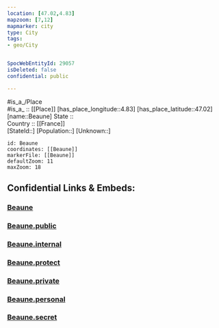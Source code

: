 ```yaml
---
location: [47.02,4.83] 
mapzoom: [7,12] 
mapmarker: city 
type: City
tags:
- geo/City


SpocWebEntityId: 29057
isDeleted: false
confidential: public

---
```

#is_a_/Place  
#is_a_ :: [[Place]] 
[has_place_longitude::4.83] 
[has_place_latitude::47.02] 
[name::Beaune] 
State ::  
Country :: [[France]]  
[StateId::] 
[Population::] 
[Unknown::] 


```leaflet
id: Beaune
coordinates: [[Beaune]] 
markerFile: [[Beaune]] 
defaultZoom: 11 
maxZoom: 18
```


## Confidential Links & Embeds: 

### [Beaune](/_Standards/Earth/Continent/Europe/Europe~West/France/regions~France/Bourgogne-Franche-Comté/departments~Bourgogne-Franche-Comté/Côte-d'Or/communes~Côte-d'Or/Beaune/cities~Beaune/Beaune.md) 

### [Beaune.public](/_public/Earth/Continent/Europe/Europe~West/France/regions~France/Bourgogne-Franche-Comté/departments~Bourgogne-Franche-Comté/Côte-d'Or/communes~Côte-d'Or/Beaune/cities~Beaune/Beaune.public.md) 

### [Beaune.internal](/_internal/Earth/Continent/Europe/Europe~West/France/regions~France/Bourgogne-Franche-Comté/departments~Bourgogne-Franche-Comté/Côte-d'Or/communes~Côte-d'Or/Beaune/cities~Beaune/Beaune.internal.md) 

### [Beaune.protect](/_protect/Earth/Continent/Europe/Europe~West/France/regions~France/Bourgogne-Franche-Comté/departments~Bourgogne-Franche-Comté/Côte-d'Or/communes~Côte-d'Or/Beaune/cities~Beaune/Beaune.protect.md) 

### [Beaune.private](/_private/Earth/Continent/Europe/Europe~West/France/regions~France/Bourgogne-Franche-Comté/departments~Bourgogne-Franche-Comté/Côte-d'Or/communes~Côte-d'Or/Beaune/cities~Beaune/Beaune.private.md) 

### [Beaune.personal](/_personal/Earth/Continent/Europe/Europe~West/France/regions~France/Bourgogne-Franche-Comté/departments~Bourgogne-Franche-Comté/Côte-d'Or/communes~Côte-d'Or/Beaune/cities~Beaune/Beaune.personal.md) 

### [Beaune.secret](/_secret/Earth/Continent/Europe/Europe~West/France/regions~France/Bourgogne-Franche-Comté/departments~Bourgogne-Franche-Comté/Côte-d'Or/communes~Côte-d'Or/Beaune/cities~Beaune/Beaune.secret.md)

